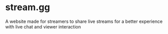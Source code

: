 # stream.gg
A website made for streamers to share live streams for a better experience with live chat and viewer interaction 
